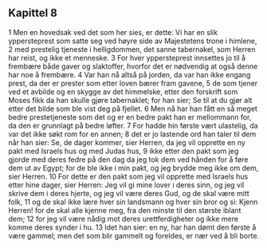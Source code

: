 ## Kapittel 8

1 Men en hovedsak ved det som her sies, er dette: Vi har en slik yppersteprest som satte seg ved høyre side av Majestetens trone i himlene,
2 med prestelig tjeneste i helligdommen, det sanne tabernakel, som Herren har reist, og ikke et menneske.
3 For hver yppersteprest innsettes jo til å frembære både gaver og slaktoffer, hvorfor det er nødvendig at også denne har noe å frembære.
4 Var han nå altså på jorden, da var han ikke engang prest, da der er prester som etter loven bærer fram gavene,
5 de som tjener ved et avbilde og en skygge av det himmelske, etter den forskrift som Moses fikk da han skulle gjøre tabernaklet; for han sier; Se til at du gjør alt etter det bilde som ble vist deg på fjellet.
6 Men nå har han fått en så meget bedre prestetjeneste som det og er en bedre pakt han er mellommann for, da den er grunnlagt på bedre løfter.
7 For hadde hin første vært ulastelig, da var det ikke søkt rom for en annen;
8 det er jo lastende ord han taler til dem når han sier: Se, de dager kommer, sier Herren, da jeg vil opprette en ny pakt med Israels hus og med Judas hus,
9 ikke etter den pakt som jeg gjorde med deres fedre på den dag da jeg tok dem ved hånden for å føre dem ut av Egypt; for de ble ikke i min pakt, og jeg brydde meg ikke om dem, sier Herren.
10 For dette er den pakt som jeg vil opprette med Israels hus etter hine dager, sier Herren: Jeg vil gi mine lover i deres sinn, og jeg vil skrive dem i deres hjerte, og jeg vil være deres Gud, og de skal være mitt folk,
11 og de skal ikke lære hver sin landsmann og hver sin bror og si: Kjenn Herren! for de skal alle kjenne meg, fra den minste til den største iblant dem;
12 for jeg vil være nådig mot deres urettferdigheter og ikke mere komme deres synder i hu.
13 Idet han sier: en ny, har han dømt den første å være gammel; men det som blir gammelt og foreldes, er nær ved å bli borte.
